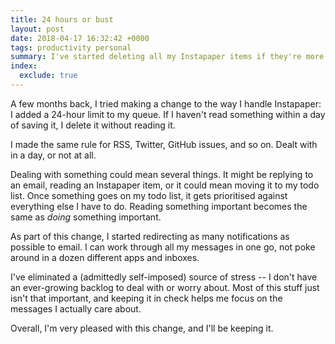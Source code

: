 ```yaml
---
title: 24 hours or bust
layout: post
date: 2018-04-17 16:32:42 +0000
tags: productivity personal
summary: I've started deleting all my Instapaper items if they're more than a day old, and I'm much happier for it.
index:
  exclude: true
---
```


A few months back, I tried making a change to the way I handle Instapaper: I added a 24-hour limit to my queue.
If I haven't read something within a day of saving it, I delete it without reading it.

I made the same rule for RSS, Twitter, GitHub issues, and so on.
Dealt with in a day, or not at all.

Dealing with something could mean several things.
It might be replying to an email, reading an Instapaper item, or it could mean moving it to my todo list.
Once something goes on my todo list, it gets prioritised against everything else I have to do.
Reading something important becomes the same as *doing* something important.

As part of this change, I started redirecting as many notifications as possible to email.
I can work through all my messages in one go, not poke around in a dozen different apps and inboxes.

I've eliminated a (admittedly self-imposed) source of stress -- I don't have an ever-growing backlog to deal with or worry about.
Most of this stuff just isn't that important, and keeping it in check helps me focus on the messages I actually care about.

Overall, I'm very pleased with this change, and I'll be keeping it.
